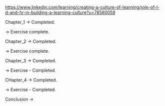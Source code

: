 https://www.linkedin.com/learning/creating-a-culture-of-learning/role-of-l-d-and-hr-in-building-a-learning-culture?u=78560058

Chapter_1 -> Completed.

  -> Exercise complete.

Chapter_2 -> Completed.

  -> Exercise complete.

Chapter_3 -> Completed.

  -> Exercise - Completed.

CHapter_4 -> Completed.

  -> Exercise - Completed.

Conclusion -> 
